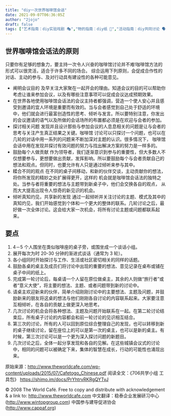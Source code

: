 ```yaml
---
title: "diy一次世界咖啡馆会话"
date: 2021-09-07T06:36:05Z
author: "2jojo"
draft: false
tags: ["艺术指南：diy实验戏剧 🎭","物的指南：diy纸 📜","活动指南：diy共同讨论 🗣️","政治指南：diy一种轮值","空间指南：diy咖啡店/茶馆 ☕️"]
---
```


## 世界咖啡馆会话法的原则
只要你有足够的想象力，要主持一次令人兴奋的咖啡馆讨论并不难!咖啡馆方法的形式可以很灵活，适合于许多不同的场合。 综合运用下列原则，会促成合作性的对话、主动的参与、及对行动具有建设性的各种可能意见。
- 阐明会议目的
及早关注大家聚在一起开会的理由。知道会议的目的可以帮助你考虑让谁来参加会议，以及有哪些注意事项可以促成会议达成预期效果。
- 在世界各地使用咖啡馆会话法的会议主持者都强调，营造一个使人安心并且感受到邀请的宜人环境是重要而有效的。当与会者感觉到自己处于舒适的环境中，他们就会进行最富创造性的思考、倾听与发言。所以要特别注意，你发出的会议邀请的语气以及所做的会话场所的布置都必须是在欢迎与会者的参加。
- 探讨相关问题
发现并且设计那些与参加会议的人息息相关的问题是让与会者的思考与关注产生真正结果之关键。咖啡馆 讨论可以只探讨一个问题，也可以在几轮的对话中用一系列的问题来不断加深对主题的认识。很多情况下， 咖啡馆会话中用在发现并探讨有效问题的努力与找出解决方案的努力是一样多的。
- 鼓励每个人做贡献
作为领导者，我们逐渐意识到参与的重要性，但大多数人不仅想要参与，更想要做出贡献，发挥影响。所以要鼓励每个与会者贡献自己的想法和观点。但同时，也要允许有人只是通过倾听来参与其中。
- 糅合不同的观点
在不同的桌子间移动，和新的伙伴交谈，主动贡献你的想法，将你所发现的精妙之处扩展得更开，这样的 机会就是咖啡馆会话法的独特之处。当参与者将重要的想法与主题带到新桌子中，他们会交换各自的观点， 从而大大提高出现令人惊奇的新见识的机会。
- 倾听真知灼见，共享新的发现
通过一起倾听并关注讨论的主题、模式及其中的真知灼见，我们开始感觉到个体和一个更大的整体的联系。几轮讨论之后，最好做一次全体讨论。这会给大家一次机会，将所有讨论主题或问题都联系起来。

## 要点
1. 4－5 个人围坐在类似咖啡座的桌子旁，或围坐成一个谈话小组。
2. 展开每次为时 20-30 分钟的渐进式谈话（通常为 3 轮）。
3. 各小组同时开始探讨与工作、生活或社区密切相关的同样的话题。
4. 鼓励各桌的桌主及成员们将讨论中出现的重要的想法、意见记录在桌布或铺在桌子中间的纸上。
5. 完成第一轮讨论后，每桌请一个人留在原位做桌主，其余的人则做“旅行者”或者“意义大使”，将主要的想法、主题、或者问题带到新的讨论中。
6. 请桌主欢迎新来的伙伴，简单介绍刚刚讨论中的主要想法、主题及问题，并鼓励新来的朋友将这桌的想法与他们刚刚各自讨论的内容联系起来。大家要注意互相倾听，在各自的贡献上做更深入地思考。
7. 几次讨论的机会会将各种想法、主题及问题开始联系在一起。在第二轮讨论结束后，所有桌子讨论的内容都会和前一轮讨论的见识相互结合。
8. 第三次的讨论，所有的人可以回到原位综合整理自己的发现，也可以转移到新的桌子继续讨论，留在座位上的可以是第一次的桌主，也可以是新的桌主。有时候，第三次讨论可以是一个更为深入探讨问题的新题目。
9. 几次讨论之后，全体一起分享发现和各自的见解。在这些城镇会议式的讨论中，相同的问题可以被确定下来，集体的智慧在成长，行动的可能性也涌现出来。 

原始来源：http://www.theworldcafe.com/wp-content/uploads/2015/07/Cafetogo_Chinese.pdf
阅读全文：《706共学小组 工具包》 https://shimo.im/docs/PrYhtrvRKRgQYTvJ

© 2008 The World Café. Free to copy and distribute with acknowledgement & a link to: http://www.theworldcafe.com 
中文翻译：稳泰企业发展研习中心 (http://www.wintopgroup.com) 中国参与建导促进协会(http://www.cappaf.org)

